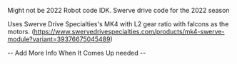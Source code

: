 Might not be 2022 Robot code IDK.
Swerve drive code for the 2022 season

Uses Swerve Drive Specialties's MK4 with L2 gear ratio with falcons as the motors.
(https://www.swervedrivespecialties.com/products/mk4-swerve-module?variant=39376675045489)

-- Add More Info When It Comes Up needed --
